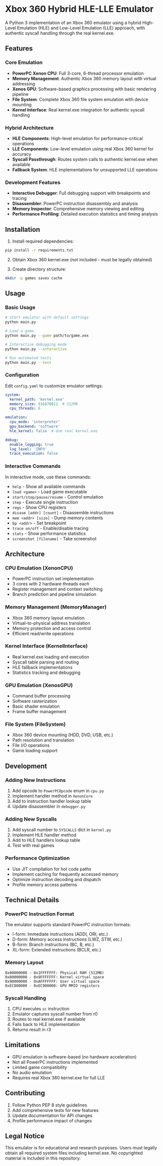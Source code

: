 # Xbox 360 Hybrid HLE-LLE Emulator

A Python 3 implementation of an Xbox 360 emulator using a hybrid High-Level Emulation (HLE) and Low-Level Emulation (LLE) approach, with authentic syscall handling through the real kernel.exe.

## Features

### Core Emulation
- **PowerPC Xenon CPU**: Full 3-core, 6-thread processor emulation
- **Memory Management**: Authentic Xbox 360 memory layout with virtual addressing
- **Xenos GPU**: Software-based graphics processing with basic rendering pipeline
- **File System**: Complete Xbox 360 file system emulation with device mounting
- **Kernel Interface**: Real kernel.exe integration for authentic syscall handling

### Hybrid Architecture
- **HLE Components**: High-level emulation for performance-critical operations
- **LLE Components**: Low-level emulation using real Xbox 360 kernel for accuracy
- **Syscall Passthrough**: Routes system calls to authentic kernel.exe when available
- **Fallback System**: HLE implementations for unsupported LLE operations

### Development Features
- **Interactive Debugger**: Full debugging support with breakpoints and tracing
- **Disassembler**: PowerPC instruction disassembly and analysis
- **Memory Inspector**: Comprehensive memory viewing and editing
- **Performance Profiling**: Detailed execution statistics and timing analysis

## Installation

1. Install required dependencies:
```bash
pip install -r requirements.txt
```

2. Obtain Xbox 360 kernel.exe (not included - must be legally obtained)

3. Create directory structure:
```bash
mkdir -p games saves cache
```

## Usage

### Basic Usage
```bash
# Start emulator with default settings
python main.py

# Load a game
python main.py --game path/to/game.xex

# Interactive debugging mode
python main.py --interactive

# Run automated tests
python main.py --test
```

### Configuration
Edit `config.yaml` to customize emulator settings:

```yaml
system:
  kernel_path: 'kernel.exe'
  memory_size: 536870912  # 512MB
  cpu_threads: 6

emulation:
  cpu_mode: 'interpreter'
  gpu_backend: 'software'
  hle_kernel: false  # Use real kernel.exe

debug:
  enable_logging: true
  log_level: 'INFO'
  trace_execution: false
```

### Interactive Commands

In interactive mode, use these commands:

- `help` - Show all available commands
- `load <game>` - Load game executable
- `start/stop/pause/resume` - Control emulation
- `step` - Execute single instruction
- `regs` - Show CPU registers
- `disasm [addr] [count]` - Disassemble instructions
- `mem <addr> [size]` - Dump memory contents
- `bp <addr>` - Set breakpoint
- `trace on/off` - Enable/disable tracing
- `stats` - Show performance statistics
- `screenshot [filename]` - Take screenshot

## Architecture

### CPU Emulation (XenonCPU)
- PowerPC instruction set implementation
- 3 cores with 2 hardware threads each
- Register management and context switching
- Branch prediction and pipeline simulation

### Memory Management (MemoryManager)
- Xbox 360 memory layout emulation
- Virtual-to-physical address translation
- Memory protection and access control
- Efficient read/write operations

### Kernel Interface (KernelInterface)
- Real kernel.exe loading and execution
- Syscall table parsing and routing
- HLE fallback implementations
- Statistics tracking and debugging

### GPU Emulation (XenosGPU)
- Command buffer processing
- Software rasterization
- Basic shader emulation
- Frame buffer management

### File System (FileSystem)
- Xbox 360 device mounting (HDD, DVD, USB, etc.)
- Path resolution and translation
- File I/O operations
- Game loading support

## Development

### Adding New Instructions
1. Add opcode to `PowerPCOpcode` enum in `cpu.py`
2. Implement handler method in `XenonCore`
3. Add to instruction handler lookup table
4. Update disassembler in `debugger.py`

### Adding New Syscalls
1. Add syscall number to `SYSCALLS` dict in `kernel.py`
2. Implement HLE handler method
3. Add to HLE handlers lookup table
4. Test with real games

### Performance Optimization
- Use JIT compilation for hot code paths
- Implement caching for frequently accessed memory
- Optimize instruction decoding and dispatch
- Profile memory access patterns

## Technical Details

### PowerPC Instruction Format
The emulator supports standard PowerPC instruction formats:
- I-form: Immediate instructions (ADDI, ORI, etc.)
- D-form: Memory access instructions (LWZ, STW, etc.)
- B-form: Branch instructions (BC, B, etc.)
- XL-form: Extended instructions (BCLR, etc.)

### Memory Layout
```
0x00000000 - 0x1FFFFFFF: Physical RAM (512MB)
0x80000000 - 0x9FFFFFFF: Kernel virtual space  
0x90000000 - 0xAFFFFFFF: User virtual space
0xEC800000 - 0xEC900000: GPU MMIO registers
```

### Syscall Handling
1. CPU executes `sc` instruction
2. Emulator captures syscall number from r0
3. Routes to real kernel.exe if available
4. Falls back to HLE implementation
5. Returns result in r3

## Limitations

- GPU emulation is software-based (no hardware acceleration)
- Not all PowerPC instructions implemented
- Limited game compatibility
- No audio emulation
- Requires real Xbox 360 kernel.exe for full LLE

## Contributing

1. Follow Python PEP 8 style guidelines
2. Add comprehensive tests for new features
3. Update documentation for API changes
4. Profile performance impact of changes

## Legal Notice

This emulator is for educational and research purposes. Users must legally obtain all required system files including kernel.exe. No copyrighted material is included in this repository.